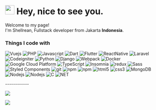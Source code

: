 <h1><img src="https://emojis.slackmojis.com/emojis/images/1531849430/4246/blob-sunglasses.gif?1531849430" width="30"/> Hey, nice to see you.</h1>


<p>Welcome to my page! </br> I'm Shellrean, Fullstack developer from Jakarta <b>Indonesia</b>. </p>
<h3>Things I code with</h3>
<p>
  <img alt="Vuejs" src="https://img.shields.io/badge/-Vuejs-13aa52?style=flat-square&logo=Vue.js&logoColor=white" />
  <img alt="PHP" src="https://img.shields.io/badge/-PHP-1a73e8?style=flat-square&logo=PHP&logoColor=white" />
  <img alt="Javascript" src="https://img.shields.io/badge/-Javascript-ebe834?style=flat-square&logo=Javascript&logoColor=white" />
  <img alt="Dart" src="https://img.shields.io/badge/-Dart-00a6ff?style=flat-square&logo=Dart&logoColor=white" />
  <img alt="Flutter" src="https://img.shields.io/badge/-Flutter-0077ff?style=flat-square&logo=Flutter&logoColor=white" />
  <img alt="ReactNative" src="https://img.shields.io/badge/-React-0077ff?style=flat-square&logo=React&logoColor=white" />
  <img alt="Laravel" src="https://img.shields.io/badge/-Laravel-F05032?style=flat-square&logo=Laravel&logoColor=white" />
  <img alt="Codeigniter" src="https://img.shields.io/badge/-Codeigniter-DD0031?style=flat-square&logo=Codeigniter&logoColor=white" />
  <img alt="Python" src="https://img.shields.io/badge/-Python-4a9bf7?style=flat-square&logo=python&logoColor=white" />
  <img alt="Django" src="https://img.shields.io/badge/-Django-43853d?style=flat-square&logo=Django&logoColor=white" />
  <img alt="Webpack" src="https://img.shields.io/badge/-Webpack-8DD6F9?style=flat-square&logo=webpack&logoColor=white" /> 
  <img alt="Docker" src="https://img.shields.io/badge/-Docker-46a2f1?style=flat-square&logo=docker&logoColor=white" />
  <img alt="Google Cloud Platform" src="https://img.shields.io/badge/-Google_Cloud_Platform-1a73e8?style=flat-square&logo=google-cloud&logoColor=white" />
  <img alt="TypeScript" src="https://img.shields.io/badge/-TypeScript-007ACC?style=flat-square&logo=typescript&logoColor=white" />
  <img alt="Insomnia" src="https://img.shields.io/badge/-Insomnia-5849BE?style=flat-square&logo=insomnia&logoColor=white" />
  <img alt="redux" src="https://img.shields.io/badge/-Redux-764ABC?style=flat-square&logo=redux&logoColor=white" />
  <img alt="Sass" src="https://img.shields.io/badge/-Sass-CC6699?style=flat-square&logo=sass&logoColor=white" />
  <img alt="Styled Components" src="https://img.shields.io/badge/-Styled_Components-db7092?style=flat-square&logo=styled-components&logoColor=white" />
  <img alt="git" src="https://img.shields.io/badge/-Git-F05032?style=flat-square&logo=git&logoColor=white" />
  <img alt="npm" src="https://img.shields.io/badge/-NPM-CB3837?style=flat-square&logo=npm&logoColor=white" />
  <img alt="npm" src="https://img.shields.io/badge/-Yarn-1a73e8?style=flat-square&logo=yarn&logoColor=white" />
  <img alt="html5" src="https://img.shields.io/badge/-HTML5-E34F26?style=flat-square&logo=html5&logoColor=white" />
  <img alt="css3" src="https://img.shields.io/badge/-CSS3-00cefc?style=flat-square&logo=css3&logoColor=white" />
  <img alt="MongoDB" src="https://img.shields.io/badge/-MongoDB-13aa52?style=flat-square&logo=mongodb&logoColor=white" />
  <img alt="Nodejs" src="https://img.shields.io/badge/-Nodejs-43853d?style=flat-square&logo=Node.js&logoColor=white" />
  <img alt="Nodejs" src="https://img.shields.io/badge/-Golang-45b8d8?style=flat-square&logo=Go&logoColor=white" />
  <img alt="C" src="https://img.shields.io/badge/-Language-089e00?style=flat-square&logo=C&logoColor=white" />
  <img alt="NET" src="https://img.shields.io/badge/-.NET-00aaff?style=flat-square&logo=.net&logoColor=white" />
</p>
------------

<p>
  <img src="https://github-readme-stats.vercel.app/api?username=shellrean&show_icons=true&theme=radical"">
</p>
<p>
 <img align="center" src="https://github-readme-stats.anuraghazra1.vercel.app/api/top-langs/?username=shellrean&layout=compact&theme=radical" />
</p>
